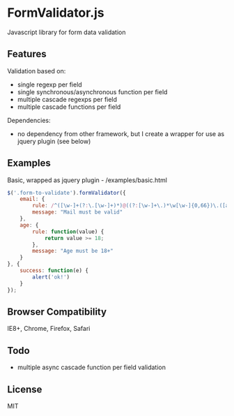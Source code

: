 FormValidator.js
================

Javascript library for form data validation

## Features

Validation based on:

* single regexp per field
* single synchronous/asynchronous function per field
* multiple cascade regexps per field
* multiple cascade functions per field

Dependencies:

* no dependency from other framework, but I create a wrapper for use as jquery plugin (see below)

## Examples 

Basic, wrapped as jquery plugin - /examples/basic.html

```javascript
$('.form-to-validate').formValidator({
    email: {
        rule: /^([\w-]+(?:\.[\w-]+)*)@((?:[\w-]+\.)*\w[\w-]{0,66})\.([a-z]{2,6}(?:\.[a-z]{2})?)$/i,
        message: "Mail must be valid"
    },
    age: {
    	rule: function(value) {
    		return value >= 18;
    	},
    	message: "Age must be 18+"
	}
}, {
    success: function(e) {
        alert('ok!')
    }
});
```

## Browser Compatibility

IE8+, Chrome, Firefox, Safari

## Todo

* multiple async cascade function per field validation

## License 

MIT

